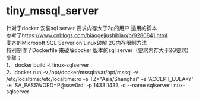 # tiny_mssql_server
针对于docker 安装sql server 要求内存大于2g的用户 适用的脚本		
参考了https://www.cnblogs.com/biaogejiushibiao/p/9280841.html 		
麦齐的Microsoft SQL Server on Linux破解 2G内存限制方法		
特别制作了Dockerfile 来破解docker 版本的sql server（要求内存大于2G要求）		
步骤：		
1、 docker build -t linux-sqlserver .		
2、docker run -v /opt/docker/mssql:/var/opt/mssql -v /etc/localtime:/etc/localtime:ro -e TZ="Asia/Shanghai" -e 'ACCEPT_EULA=Y' -e 'SA_PASSWORD=P@ssw0rd' -p 1433:1433 -d --name sqlserver linux-sqlserver		
